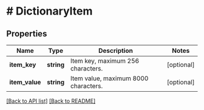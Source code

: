 # # DictionaryItem

## Properties

Name | Type | Description | Notes
------------ | ------------- | ------------- | -------------
**item_key** | **string** | Item key, maximum 256 characters. | [optional]
**item_value** | **string** | Item value, maximum 8000 characters. | [optional]

[[Back to API list]](../../README.md#endpoints) [[Back to README]](../../README.md)
